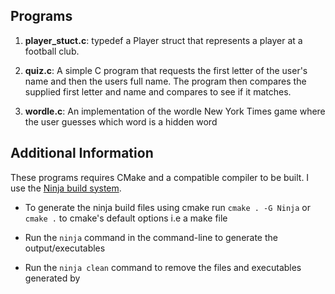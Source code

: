 ## Programs

1. **player_stuct.c**: typedef a Player struct that represents a player at a football club. 

2. **quiz.c**: A simple C program that requests the first letter of the user's name and then the users full name. The program then compares the supplied first letter and name and compares to see if it matches. 

3. **wordle.c**: An implementation of the wordle New York Times game where the user guesses which word is a hidden word

## Additional Information

These programs requires CMake and a compatible compiler to be built. I use the [Ninja build system](https://ninja-build.org/).

- To generate the ninja build files using cmake run ```cmake . -G Ninja``` or ```cmake .``` to cmake's default options i.e a make file

- Run the ```ninja``` command in the command-line to generate the output/executables

- Run the ```ninja clean``` command to remove the files and executables generated by 